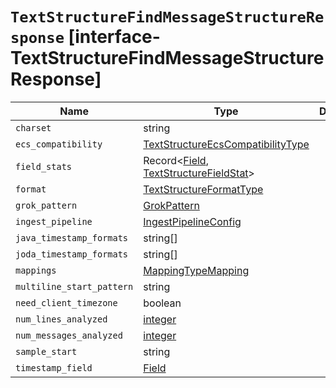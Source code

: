 # `TextStructureFindMessageStructureResponse` [interface-TextStructureFindMessageStructureResponse]

| Name | Type | Description |
| - | - | - |
| `charset` | string | &nbsp; |
| `ecs_compatibility` | [TextStructureEcsCompatibilityType](./TextStructureEcsCompatibilityType.md) | &nbsp; |
| `field_stats` | Record<[Field](./Field.md), [TextStructureFieldStat](./TextStructureFieldStat.md)> | &nbsp; |
| `format` | [TextStructureFormatType](./TextStructureFormatType.md) | &nbsp; |
| `grok_pattern` | [GrokPattern](./GrokPattern.md) | &nbsp; |
| `ingest_pipeline` | [IngestPipelineConfig](./IngestPipelineConfig.md) | &nbsp; |
| `java_timestamp_formats` | string[] | &nbsp; |
| `joda_timestamp_formats` | string[] | &nbsp; |
| `mappings` | [MappingTypeMapping](./MappingTypeMapping.md) | &nbsp; |
| `multiline_start_pattern` | string | &nbsp; |
| `need_client_timezone` | boolean | &nbsp; |
| `num_lines_analyzed` | [integer](./integer.md) | &nbsp; |
| `num_messages_analyzed` | [integer](./integer.md) | &nbsp; |
| `sample_start` | string | &nbsp; |
| `timestamp_field` | [Field](./Field.md) | &nbsp; |
